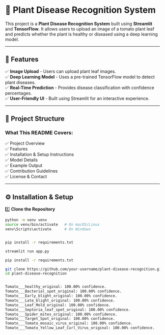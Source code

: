 # 🌿 Plant Disease Recognition System

This project is a **Plant Disease Recognition System** built using **Streamlit** and **TensorFlow**. It allows users to upload an image of a tomato plant leaf and predicts whether the plant is healthy or diseased using a deep learning model.

---

## 🚀 Features
✅ **Image Upload** - Users can upload plant leaf images.  
✅ **Deep Learning Model** - Uses a pre-trained TensorFlow model to detect plant diseases.  
✅ **Real-Time Prediction** - Provides disease classification with confidence percentages.  
✅ **User-Friendly UI** - Built using Streamlit for an interactive experience.  

---

## 📂 Project Structure

### What This README Covers:
✅ Project Overview  
✅ Features  
✅ Installation & Setup Instructions  
✅ Model Details  
✅ Example Output  
✅ Contribution Guidelines  
✅ License & Contact  

---

## ⚙️ Installation & Setup  
1️⃣ **Clone the Repository**  
```bash
python -m venv venv
source venv/bin/activate   # On macOS/Linux
venv\Scripts\activate      # On Windows


pip install -r requirements.txt

streamlit run app.py

pip install -r requirements.txt

git clone https://github.com/your-username/plant-disease-recognition.git
cd plant-disease-recognition


Tomato___healthy_original: 100.00% confidence.
Tomato___Bacterial_spot_original: 100.00% confidence.
Tomato___Early_blight_original: 100.00% confidence.
Tomato___Late_blight_original: 100.00% confidence.
Tomato___Leaf_Mold_original: 100.00% confidence.
Tomato___Septoria_leaf_spot_original: 100.00% confidence.
Tomato___Spider_mites_original: 100.00% confidence.
Tomato___Target_Spot_original: 100.00% confidence.
Tomato___Tomato_mosaic_virus_original: 100.00% confidence.
Tomato___Tomato_Yellow_Leaf_Curl_Virus_original: 100.00% confidence.
